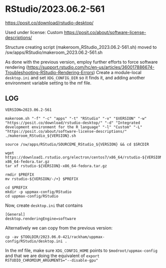 RStudio/2023.06.2-561
=====================

<https://posit.co/download/rstudio-desktop/>

Used under license:
Custom
<https://posit.co/about/software-license-descriptions/>

Structure creating script (makeroom_RStudio_2023.06.2-561.sh) moved to /sw/apps/RStudio/makeroom_2023.06.2-561.sh

As done with the previous version, employ further efforts to force software rendering
(https://support.rstudio.com/hc/en-us/articles/360017886674-Troubleshooting-RStudio-Rendering-Errors)
Create a module-local `desktop.ini` and set `XDG_CONFIG_DIR` so it finds it,
and adding another environment variable setting to the mf file.


LOG
---


    VERSION=2023.06.2-561

    makeroom.sh "-f" "-c" "apps" "-t" "RStudio" "-v" "$VERSION" "-w" "https://posit.co/download/rstudio-desktop/" "-d" "Integrated development environment for the R language" "-l" "Custom" "-L" "https://posit.co/about/software-license-descriptions/"
    ./makeroom_RStudio_${VERSION}.sh

    source /sw/apps/RStudio/SOURCEME_RStudio_${VERSION} && cd $SRCDIR

    wget https://download1.rstudio.org/electron/centos7/x86_64/rstudio-${VERSION}-x86_64-fedora.tar.gz
    tar xf rstudio-${VERSION}-x86_64-fedora.tar.gz

    rmdir $PREFIX
    mv rstudio-${VERSION/-/+} $PREFIX

    cd $PREFIX
    mkdir -p uppmax-config/RStudio
    cd uppmax-config/RStudio

Now, create `desktop.ini` that contains

    [General]
    desktop.renderingEngine=software

Alternatively we can copy from the previous version:

    cp -av $TOOLDIR/2023.06.0-421/rackham/uppmax-config/RStudio/desktop.ini .

In the mf file, make sure `XDG_CONFIG_HOME` points to `$modroot/uppmax-config`
and that we are doing the equivalent of `export
RSTUDIO_CHROMIUM_ARGUMENTS="--disable-gpu"`


